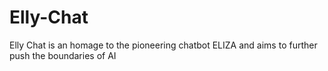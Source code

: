 # Elly-Chat
Elly Chat is an homage to the pioneering chatbot ELIZA and aims to further push the boundaries of AI
